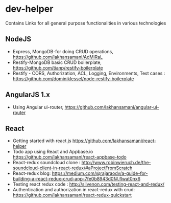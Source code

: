 # dev-helper
Contains Links for all general purpose functionalities in various technologies

## NodeJS

* Express, MongoDB-for doing CRUD operations, https://github.com/lakhansamani/AdMiRaL
* Restify-MongoDB basic CRUD boilerplate, https://github.com/tianp/restify-boilerplate
* Restify - CORS, Authorization, ACL, Logging, Environments, Test cases : https://github.com/dominiklessel/node-restify-boilerplate

## AngularJS 1.x

* Using Angular ui-router, https://github.com/lakhansamani/angular-ui-router

## React

* Getting started with react.js https://github.com/lakhansamani/react-helper
* Todo app using React and Appbase.io https://github.com/lakhansamani/react-appbase-todo
* React-redux soundcloud clone : http://www.robinwieruch.de/the-soundcloud-client-in-react-redux/#aProjectFromScratch
* React-redux blog: https://medium.com/@rajaraodv/a-guide-for-building-a-react-redux-crud-app-7fe0b8943d0f#.flwat0nx6
* Testing react redux code : http://silvenon.com/testing-react-and-redux/
* Authentication and authorization in react-redux with crud: https://github.com/lakhansamani/react-redux-quickstart
